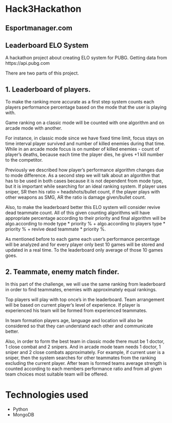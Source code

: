 # Hack3Hackathon

<h2>Esportmanager.com</h2>
<h2>Leaderboard ELO System</h2>

<p>A hackathon project about creating ELO system for PUBG. Getting data from https://api.pubg.com</p>
<p>There are two parts of this project.</p>
<b><h2>1. Leaderboard of players.</h2></b>
<p> To make the ranking more accurate as a first step system counts each players performance percentage based on the mode that the user is playing with.</p>
<p>Game ranking on a classic mode will be counted with one algorithm and on arcade mode with another.</p>
<p>For instance, in classic mode since we have fixed time limit, focus stays on time interval player survived and number of killed enemies during that time. While in an arcade mode focus is on number of killed enemies - count of player’s deaths, because each time the player dies, he gives +1 kill number to the competitor.</p>
<p>Previously we described how player’s performance algorithm changes due to mode difference. As a second step we will talk about an algorithm that has to be used in both cases because it is not dependent from mode type, but it is important while searching for an ideal ranking system. If player uses sniper, SR then his ratio = headshots/bullet count, if the player plays with other weapons as SMG, AR the ratio is damage given/bullet count. </p>
<p>Also, to make the leaderboard better this ELO system will consider revive dead teammate count. All of this given counting algorithms will have appropriate percentage according to their priority and final algorithm will be algo.according to mode type * priority % + algo.according to players type * priority % + revive dead teammate * priority %.</p>
<p>As mentioned before to each game each user’s performance percentage will be analyzed and for every player only best 10 games will be stored and updated in a real time. To the leaderboard only average of those 10 games goes.</p>
<b><h2>2. Teammate, enemy match finder.</h2></b>
<p>In this part of the challenge, we will use the same ranking from leaderboard in order to find teammates, enemies with approximately equal rankings.</p>
<p>Top players will play with top once’s in the leaderboard. Team arrangement will be based on current player’s level of experience. If player is experienced his team will be formed from experienced teammates.</p>
<p>In team formation players age, language and location will also be considered so that they can understand each other and communicate better.</p>
<p>Also, in order to form the best team in classic mode there must be 1 doctor, 1 close combat and 2 snipers. And in arcade mode team needs 1 doctor, 1 sniper and 2 close combats approximately. For example, if current user is a sniper, then the system searches for other teammates from the ranking excluding the current player. After team is formed teams average strength is counted according to each members performance ratio and from all given team choices most suitable team will be offered.</p>


# Technologies used
<ul>
  <li>Python</li>
  <li>MongoDB</li>
</ul>
